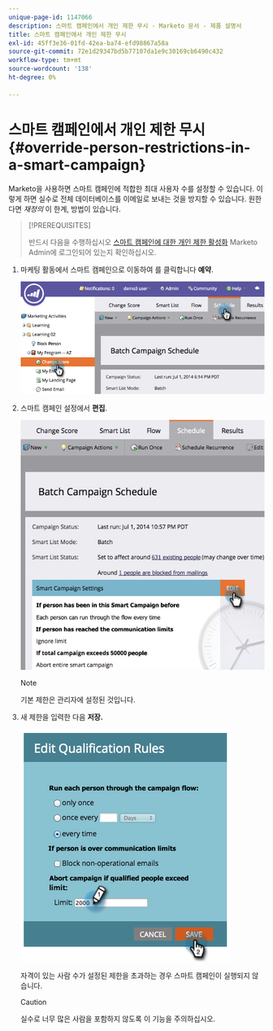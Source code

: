 ```yaml
---
unique-page-id: 1147066
description: 스마트 캠페인에서 개인 제한 무시 - Marketo 문서 - 제품 설명서
title: 스마트 캠페인에서 개인 제한 무시
exl-id: 45ff3e36-01fd-42ea-ba74-efd98867a58a
source-git-commit: 72e1d29347bd5b77107da1e9c30169cb6490c432
workflow-type: tm+mt
source-wordcount: '138'
ht-degree: 0%

---
```


# 스마트 캠페인에서 개인 제한 무시 {#override-person-restrictions-in-a-smart-campaign}

Marketo을 사용하면 스마트 캠페인에 적합한 최대 사용자 수를 설정할 수 있습니다. 이렇게 하면 실수로 전체 데이터베이스를 이메일로 보내는 것을 방지할 수 있습니다. 원한다면 _재정의_ 이 한계, 방법이 있습니다.

>[!PREREQUISITES]
>
>반드시 다음을 수행하십시오 [스마트 캠페인에 대한 개인 제한 활성화](/help/marketo/product-docs/administration/email-setup/enable-person-restrictions-for-smart-campaigns.md) Marketo Admin에 로그인되어 있는지 확인하십시오.

1. 마케팅 활동에서 스마트 캠페인으로 이동하여 를 클릭합니다 **예약**.

   ![](assets/one.png)

1. 스마트 캠페인 설정에서 **편집**.

   ![](assets/two.png)

   >[!NOTE]
   >
   >기본 제한은 관리자에 설정된 것입니다.

1. 새 제한을 입력한 다음 **저장.**

   ![](assets/three.png)

   자격이 있는 사람 수가 설정된 제한을 초과하는 경우 스마트 캠페인이 실행되지 않습니다.

   >[!CAUTION]
   >
   >실수로 너무 많은 사람을 포함하지 않도록 이 기능을 주의하십시오.
